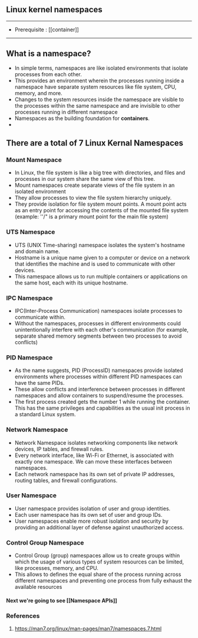 ## Linux kernel namespaces
---
-  Prerequisite : [[container]]
---
## What is a namespace?
- In simple terms, namespaces are like isolated environments that isolate processes from each other.
- This provides an environment wherein the processes running inside a namespace have separate system resources like file system, CPU, memory, and more.
- Changes to the system resources inside the namespace are visible to the processes within the same namespace and are invisible to other processes running in different namespace
- Namespaces as the building foundation for **containers**.
- 
## There are a total of 7 Linux Kernal Namespaces
 ### Mount Namespace 
 - In Linux, the file system is like a big tree with directories, and files and processes in our system share the same view of this tree.
 - Mount namespaces create separate views of the file system in an isolated environment
 - They allow processes to view the file system hierarchy uniquely.
 - They provide isolation for file system mount points. A mount point acts as an entry point for accessing the contents of the mounted file system (example: ''/" is a primary mount point for the main file system)
 ### UTS Namespace
 - UTS (UNIX Time-sharing) namespace isolates the system's hostname and domain name.
 - Hostname is a unique name given to a computer or device on a network that identifies the machine and is used to communicate with other devices.
 - This namespace allows us to run multiple containers or applications on the same host, each with its unique hostname.
 ### IPC Namespace
 - IPC(Inter-Process Communication) namespaces isolate processes to communicate within.
 - Without the namespaces, processes in different environments could unintentionally interfere with each other's communication (for example, separate shared memory segments between two processes to avoid conflicts)
 ### PID Namespace
 -  As the name suggests, PID (ProcessID) namespaces provide isolated environments where processes within different PID namespaces can have the same PIDs.
 - These allow conflicts and interference between processes in different namespaces and allow containers to suspend/resume the processes.
 - The first process created gets the number 1 while running the container. This has the same privileges and capabilities as the usual init process in a standard Linux system.
 ### Network Namespace
 - Network Namespace isolates networking components like network devices, IP tables, and firewall rules.
 - Every network interface, like Wi-Fi or Ethernet, is associated with exactly one namespace. We can move these interfaces between namespaces.
 - Each network namespace has its own set of private IP addresses, routing tables, and firewall configurations.
 ### User Namespace
 - User namespace provides isolation of user and group identities.
 - Each user namespace has its own set of user and group IDs.
 - User namespaces enable more robust isolation and security by providing an additional layer of defense against unauthorized access.
 ### Control Group Namespace
- Control Group (group) namespaces allow us to create groups within which the usage of various types of system resources can be limited, like processes, memory, and CPU.
- This allows to defines the equal share of the process running across different namespaces and preventing one process from fully exhaust the available resources
 
#### Next we're going to see [[Namespace APIs]]
### References
1. https://man7.org/linux/man-pages/man7/namespaces.7.html